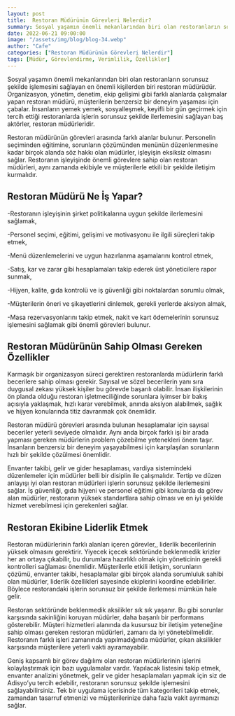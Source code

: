 ```yaml
---
layout: post
title:  Restoran Müdürünün Görevleri Nelerdir?
summary: Sosyal yaşamın önemli mekanlarından biri olan restoranların sorunsuz şekilde işlemesini sağlayan en önemli kişilerden biri restoran müdürüdür
date: 2022-06-21 09:00:00
image: "/assets/img/blog/blog-34.webp"
author: "Cafe"
categories: ["Restoran Müdürünün Görevleri Nelerdir"]
tags: [Müdür, Görevlendirme, Verimlilik, Özellikler]
---
```

Sosyal yaşamın önemli mekanlarından biri olan restoranların sorunsuz şekilde işlemesini sağlayan en önemli kişilerden biri restoran müdürüdür. Organizasyon, yönetim, denetim, ekip gelişimi gibi farklı alanlarda çalışmalar yapan restoran müdürü, müşterilerin benzersiz bir deneyim yaşaması için çabalar. İnsanların yemek yemek, sosyalleşmek, keyifli bir gün geçirmek için tercih ettiği restoranlarda işlerin sorunsuz şekilde ilerlemesini sağlayan baş aktörler, restoran müdürleridir.

Restoran müdürünün görevleri arasında farklı alanlar bulunur. Personelin seçiminden eğitimine, sorunların çözümünden menünün düzenlenmesine kadar birçok alanda söz hakkı olan müdürler, işleyişin eksiksiz olmasını sağlar. Restoranın işleyişinde önemli görevlere sahip olan restoran müdürleri, aynı zamanda ekibiyle ve müşterilerle etkili bir şekilde iletişim kurmalıdır.

## Restoran Müdürü Ne İş Yapar?

-Restoranın işleyişinin şirket politikalarına uygun şekilde ilerlemesini sağlamak,

-Personel seçimi, eğitimi, gelişimi ve motivasyonu ile ilgili süreçleri takip etmek,

-Menü düzenlemelerini ve uygun hazırlanma aşamalarını kontrol etmek,

-Satış, kar ve zarar gibi hesaplamaları takip ederek üst yöneticilere rapor sunmak,

-Hijyen, kalite, gıda kontrolü ve iş güvenliği gibi noktalardan sorumlu olmak,

-Müşterilerin öneri ve şikayetlerini dinlemek, gerekli yerlerde aksiyon almak,

-Masa rezervasyonlarını takip etmek, nakit ve kart ödemelerinin sorunsuz işlemesini sağlamak gibi önemli görevleri bulunur.

## Restoran Müdürünün Sahip Olması Gereken Özellikler

Karmaşık bir organizasyon süreci gerektiren restoranlarda müdürlerin farklı becerilere sahip olması gerekir. Sayısal ve sözel becerilerin yanı sıra duygusal zekası yüksek kişiler bu görevde başarılı olabilir. İnsan ilişkilerinin ön planda olduğu restoran işletmeciliğinde sorunlara iyimser bir bakış açısıyla yaklaşmak, hızlı karar verebilmek, anında aksiyon alabilmek, sağlık ve hijyen konularında titiz davranmak çok önemlidir.

Restoran müdürü görevleri arasında bulunan hesaplamalar için sayısal beceriler yeterli seviyede olmalıdır. Aynı anda birçok farklı işi bir arada yapması gereken müdürlerin problem çözebilme yetenekleri önem taşır. İnsanların benzersiz bir deneyim yaşayabilmesi için karşılaşılan sorunların hızlı bir şekilde çözülmesi önemlidir.

Envanter takibi, gelir ve gider hesaplaması, vardiya sistemindeki düzenlemeler için müdürler belli bir disiplin ile çalışmalıdır. Tertip ve düzen anlayışı iyi olan restoran müdürleri işlerin sorunsuz şekilde ilerlemesini sağlar. İş güvenliği, gıda hijyeni ve personel eğitimi gibi konularda da görev alan müdürler, restoranın yüksek standartlara sahip olması ve en iyi şekilde hizmet verebilmesi için gerekenleri sağlar.

## Restoran Ekibine Liderlik Etmek

Restoran müdürlerinin farklı alanları içeren görevler,, liderlik becerilerinin yüksek olmasını gerektirir. Yiyecek içecek sektöründe beklenmedik krizler her an ortaya çıkabilir, bu durumlara hazırlıklı olmak için yöneticinin gerekli kontrolleri sağlaması önemlidir. Müşterilerle etkili iletişim, sorunların çözümü, envanter takibi, hesaplamalar gibi birçok alanda sorumluluk sahibi olan müdürler, liderlik özellikleri sayesinde ekiplerini koordine edebilirler. Böylece restorandaki işlerin sorunsuz bir şekilde ilerlemesi mümkün hale gelir.

Restoran sektöründe beklenmedik aksilikler sık sık yaşanır. Bu gibi sorunlar karşısında sakinliğini koruyan müdürler, daha başarılı bir performans gösterebilir. Müşteri hizmetleri alanında da kusursuz bir iletişim yeteneğine sahip olması gereken restoran müdürleri, zamanı da iyi yönetebilmelidir. Restoranın farklı işleri zamanında yapılmadığında müdürler, çıkan aksilikler karşısında müşterilere yeterli vakti ayıramayabilir.

Geniş kapsamlı bir görev dağılımı olan restoran müdürlerinin işlerini kolaylaştırmak için bazı uygulamalar vardır. Yapılacak listesini takip etmek, envanter analizini yönetmek, gelir ve gider hesaplamaları yapmak için siz de Adisyo’yu tercih edebilir, restoranın sorunsuz şekilde işlemesini sağlayabilirsiniz. Tek bir uygulama içerisinde tüm kategorileri takip etmek, zamandan tasarruf etmenizi ve müşterilerinize daha fazla vakit ayırmanızı sağlar.









